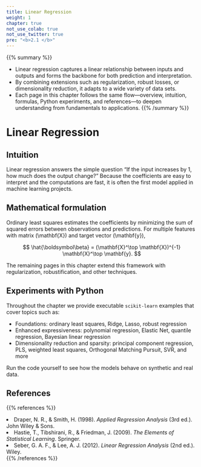 ```yaml
---
title: Linear Regression
weight: 1
chapter: true
not_use_colab: true
not_use_twitter: true
pre: "<b>2.1 </b>"
---
```


{{% summary %}}
- Linear regression captures a linear relationship between inputs and outputs and forms the backbone for both prediction and interpretation.
- By combining extensions such as regularization, robust losses, or dimensionality reduction, it adapts to a wide variety of data sets.
- Each page in this chapter follows the same flow—overview, intuition, formulas, Python experiments, and references—to deepen understanding from fundamentals to applications.
{{% /summary %}}

# Linear Regression

## Intuition
Linear regression answers the simple question “If the input increases by 1, how much does the output change?” Because the coefficients are easy to interpret and the computations are fast, it is often the first model applied in machine learning projects.

## Mathematical formulation
Ordinary least squares estimates the coefficients by minimizing the sum of squared errors between observations and predictions. For multiple features with matrix \(\mathbf{X}\) and target vector \(\mathbf{y}\),

$$
\hat{\boldsymbol\beta} = (\mathbf{X}^\top \mathbf{X})^{-1} \mathbf{X}^\top \mathbf{y}.
$$

The remaining pages in this chapter extend this framework with regularization, robustification, and other techniques.

## Experiments with Python
Throughout the chapter we provide executable `scikit-learn` examples that cover topics such as:

- Foundations: ordinary least squares, Ridge, Lasso, robust regression  
- Enhanced expressiveness: polynomial regression, Elastic Net, quantile regression, Bayesian linear regression  
- Dimensionality reduction and sparsity: principal component regression, PLS, weighted least squares, Orthogonal Matching Pursuit, SVR, and more

Run the code yourself to see how the models behave on synthetic and real data.

## References
{{% references %}}
<li>Draper, N. R., &amp; Smith, H. (1998). <i>Applied Regression Analysis</i> (3rd ed.). John Wiley &amp; Sons.</li>
<li>Hastie, T., Tibshirani, R., &amp; Friedman, J. (2009). <i>The Elements of Statistical Learning</i>. Springer.</li>
<li>Seber, G. A. F., &amp; Lee, A. J. (2012). <i>Linear Regression Analysis</i> (2nd ed.). Wiley.</li>
{{% /references %}}
